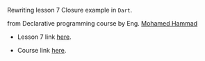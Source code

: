 Rewriting lesson 7 Closure example in `Dart`.

from Declarative programming course by Eng. [Mohamed Hammad](https://www.linkedin.com/in/mohamed-hammad-a720a622/)

- Lesson 7 link [here](https://www.youtube.com/watch?v=xzOrHxMd1Mc).

- Course link [here](https://www.youtube.com/watch?v=9bW8dp1M1Ac&list=PLpbZuj8hP-I6F-Zj1Ay8nQ1rMnmFnlK2f).
